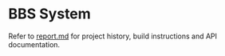 # BBS System

Refer to [report.md](./report.md) for project history, build instructions and API documentation.
